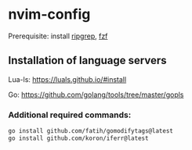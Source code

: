 # nvim-config
Prerequisite: install [ripgrep](https://github.com/BurntSushi/ripgrep), [fzf](https://github.com/junegunn/fzf?tab=readme-ov-file#installation)

## Installation of language servers

Lua-ls: https://luals.github.io/#install

Go: https://github.com/golang/tools/tree/master/gopls


### Additional required commands:
```bash
go install github.com/fatih/gomodifytags@latest
go install github.com/koron/iferr@latest
```
